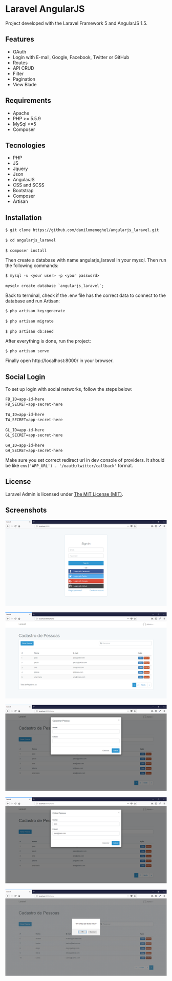 # Laravel AngularJS

Project developed with the Laravel Framework 5 and AngularJS 1.5.

## Features

- OAuth
- Login with E-mail, Google, Facebook, Twitter or GitHub
- Routes
- API CRUD
- Filter
- Pagination
- View Blade

## Requirements

- Apache
- PHP >= 5.5.9
- MySql >=5
- Composer

## Tecnologies

- PHP
- JS
- Jquery
- Json
- AngularJS
- CSS and SCSS
- Bootstrap
- Composer
- Artisan

## Installation

```
$ git clone https://github.com/danilomeneghel/angularjs_laravel.git

$ cd angularjs_laravel

$ composer install
```

Then create a database with name angularjs_laravel in your mysql.
Then run the following commands:

```
$ mysql -u <your user> -p <your password>

mysql> create database `angularjs_laravel`;
```

Back to terminal, check if the .env file has the correct data to connect to the database and run Artisan:

```
$ php artisan key:generate

$ php artisan migrate

$ php artisan db:seed
```

After everything is done, run the project:

```
$ php artisan serve
```

Finally open http://localhost:8000/ in your browser.

## Social Login

To set up login with social networks, follow the steps below:

```
FB_ID=app-id-here
FB_SECRET=app-secret-here

TW_ID=app-id-here
TW_SECRET=app-secret-here

GL_ID=app-id-here
GL_SECRET=app-secret-here

GH_ID=app-id-here
GH_SECRET=app-secret-here
```

Make sure you set correct redirect url in dev console of providers. It should be like `env('APP_URL') . '/oauth/twitter/callback'` format. 

## License

Laravel Admin is licensed under <a href="LICENSE">The MIT License (MIT)</a>.

## Screenshots

![Screenshots](screenshots/screenshot01.png)<br><br>
![Screenshots](screenshots/screenshot02.png)<br><br>
![Screenshots](screenshots/screenshot03.png)<br><br>
![Screenshots](screenshots/screenshot04.png)<br><br>
![Screenshots](screenshots/screenshot05.png)<br><br>
